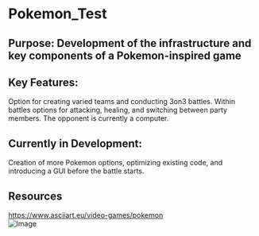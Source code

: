 # Pokemon_Test
## Purpose: Development of the infrastructure and key components of a Pokemon-inspired game <br>
## Key Features: 
Option for creating varied teams and conducting 3on3 battles. Within battles
options for attacking, healing, and switching between party members. The opponent is currently a computer. <br>
## Currently in Development: 
Creation of more Pokemon options, optimizing existing code, and introducing a GUI before the battle starts. <br> 
## Resources
https://www.asciiart.eu/video-games/pokemon <br>
![Image](Snorlax.avif) <br>
